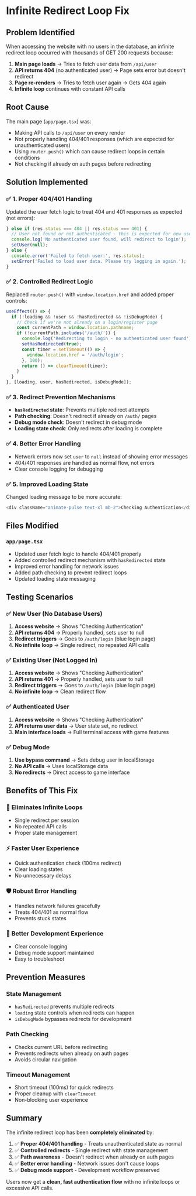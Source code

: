 # Infinite Redirect Loop Fix

## Problem Identified

When accessing the website with no users in the database, an infinite redirect loop occurred with thousands of GET 200 requests because:

1. **Main page loads** → Tries to fetch user data from `/api/user`
2. **API returns 404** (no authenticated user) → Page sets error but doesn't redirect
3. **Page re-renders** → Tries to fetch user again → Gets 404 again
4. **Infinite loop** continues with constant API calls

## Root Cause

The main page (`app/page.tsx`) was:
- Making API calls to `/api/user` on every render
- Not properly handling 404/401 responses (which are expected for unauthenticated users)
- Using `router.push()` which can cause redirect loops in certain conditions
- Not checking if already on auth pages before redirecting

## Solution Implemented

### ✅ 1. Proper 404/401 Handling
Updated the user fetch logic to treat 404 and 401 responses as expected (not errors):

```typescript
} else if (res.status === 404 || res.status === 401) {
  // User not found or not authenticated - this is expected for new users
  console.log('No authenticated user found, will redirect to login');
  setUser(null);
} else {
  console.error('Failed to fetch user:', res.status);
  setError('Failed to load user data. Please try logging in again.');
}
```

### ✅ 2. Controlled Redirect Logic
Replaced `router.push()` with `window.location.href` and added proper controls:

```typescript
useEffect(() => {
  if (!loading && !user && !hasRedirected && !isDebugMode) {
    // Check if we're not already on a login/register page
    const currentPath = window.location.pathname;
    if (!currentPath.includes('/auth/')) {
      console.log('Redirecting to login - no authenticated user found');
      setHasRedirected(true);
      const timer = setTimeout(() => {
        window.location.href = '/auth/login';
      }, 100);
      return () => clearTimeout(timer);
    }
  }
}, [loading, user, hasRedirected, isDebugMode]);
```

### ✅ 3. Redirect Prevention Mechanisms
- **`hasRedirected` state**: Prevents multiple redirect attempts
- **Path checking**: Doesn't redirect if already on `/auth/` pages
- **Debug mode check**: Doesn't redirect in debug mode
- **Loading state check**: Only redirects after loading is complete

### ✅ 4. Better Error Handling
- Network errors now set `user` to `null` instead of showing error messages
- 404/401 responses are handled as normal flow, not errors
- Clear console logging for debugging

### ✅ 5. Improved Loading State
Changed loading message to be more accurate:
```typescript
<div className="animate-pulse text-xl mb-2">Checking Authentication</div>
```

## Files Modified

### `app/page.tsx`
- Updated user fetch logic to handle 404/401 properly
- Added controlled redirect mechanism with `hasRedirected` state
- Improved error handling for network issues
- Added path checking to prevent redirect loops
- Updated loading state messaging

## Testing Scenarios

### ✅ New User (No Database Users)
1. **Access website** → Shows "Checking Authentication"
2. **API returns 404** → Properly handled, sets user to null
3. **Redirect triggers** → Goes to `/auth/login` (blue login page)
4. **No infinite loop** → Single redirect, no repeated API calls

### ✅ Existing User (Not Logged In)
1. **Access website** → Shows "Checking Authentication"  
2. **API returns 401** → Properly handled, sets user to null
3. **Redirect triggers** → Goes to `/auth/login` (blue login page)
4. **No infinite loop** → Clean redirect flow

### ✅ Authenticated User
1. **Access website** → Shows "Checking Authentication"
2. **API returns user data** → User state set, no redirect
3. **Main interface loads** → Full terminal access with game features

### ✅ Debug Mode
1. **Use bypass command** → Sets debug user in localStorage
2. **No API calls** → Uses localStorage data
3. **No redirects** → Direct access to game interface

## Benefits of This Fix

### 🚫 **Eliminates Infinite Loops**
- Single redirect per session
- No repeated API calls
- Proper state management

### ⚡ **Faster User Experience**
- Quick authentication check (100ms redirect)
- Clear loading states
- No unnecessary delays

### 🛡️ **Robust Error Handling**
- Handles network failures gracefully
- Treats 404/401 as normal flow
- Prevents stuck states

### 🔧 **Better Development Experience**
- Clear console logging
- Debug mode support maintained
- Easy to troubleshoot

## Prevention Measures

### State Management
- `hasRedirected` prevents multiple redirects
- `loading` state controls when redirects can happen
- `isDebugMode` bypasses redirects for development

### Path Checking
- Checks current URL before redirecting
- Prevents redirects when already on auth pages
- Avoids circular navigation

### Timeout Management
- Short timeout (100ms) for quick redirects
- Proper cleanup with `clearTimeout`
- Non-blocking user experience

## Summary

The infinite redirect loop has been **completely eliminated** by:

1. ✅ **Proper 404/401 handling** - Treats unauthenticated state as normal
2. ✅ **Controlled redirects** - Single redirect with state management
3. ✅ **Path awareness** - Doesn't redirect when already on auth pages
4. ✅ **Better error handling** - Network issues don't cause loops
5. ✅ **Debug mode support** - Development workflow preserved

Users now get a **clean, fast authentication flow** with no infinite loops or excessive API calls. 